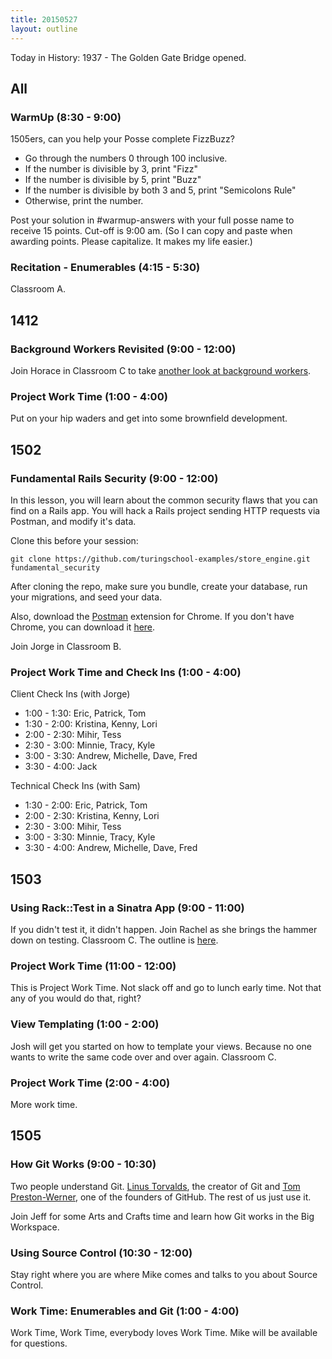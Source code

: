 ```yaml
---
title: 20150527
layout: outline
---
```


Today in History: 1937 - The Golden Gate Bridge opened.

## All

### WarmUp (8:30 - 9:00)

1505ers, can you help your Posse complete FizzBuzz?

* Go through the numbers 0 through 100 inclusive.
* If the number is divisible by 3, print "Fizz"
* If the number is divisible by 5, print "Buzz"
* If the number is divisible by both 3 and 5, print "Semicolons Rule"
* Otherwise, print the number.

Post your solution in #warmup-answers with your full posse name to receive 15 points. Cut-off is 9:00 am.
(So I can copy and paste when awarding points. Please capitalize. It makes my life easier.)

### Recitation - Enumerables (4:15 - 5:30)

Classroom A.

## 1412

### Background Workers Revisited (9:00 - 12:00)

Join Horace in Classroom C to take [another look at background workers](https://github.com/turingschool/lesson_plans/blob/master/ruby_04-apis_and_scalability/background_workers_revisited.markdown).

### Project Work Time (1:00 - 4:00)

Put on your hip waders and get into some brownfield development.

## 1502

### Fundamental Rails Security (9:00 - 12:00)

In this lesson, you will learn about the common security flaws that you can find on a Rails app. You will hack a Rails project sending HTTP requests via Postman, and modify it's data.

Clone this before your session:

```
git clone https://github.com/turingschool-examples/store_engine.git fundamental_security
```

After cloning the repo, make sure you bundle, create your database, run your migrations, and seed your data.

Also, download the [Postman](https://chrome.google.com/webstore/detail/postman-rest-client/fdmmgilgnpjigdojojpjoooidkmcomcm?utm_source=gmail) extension for Chrome. If you don't have Chrome, you can download it [here](https://www.google.com/chrome/browser/desktop/).

Join Jorge in Classroom B.

### Project Work Time and Check Ins (1:00 - 4:00)

Client Check Ins (with Jorge)

* 1:00 - 1:30: Eric, Patrick, Tom
* 1:30 - 2:00: Kristina, Kenny, Lori
* 2:00 - 2:30: Mihir, Tess
* 2:30 - 3:00: Minnie, Tracy, Kyle
* 3:00 - 3:30: Andrew, Michelle, Dave, Fred
* 3:30 - 4:00: Jack

Technical Check Ins (with Sam)

* 1:30 - 2:00: Eric, Patrick, Tom
* 2:00 - 2:30: Kristina, Kenny, Lori
* 2:30 - 3:00: Mihir, Tess
* 3:00 - 3:30: Minnie, Tracy, Kyle
* 3:30 - 4:00: Andrew, Michelle, Dave, Fred

## 1503

### Using Rack::Test in a Sinatra App (9:00 - 11:00)

If you didn't test it, it didn't happen. Join Rachel as she brings the hammer down on testing. Classroom C. The outline is [here](https://github.com/turingschool/lesson_plans/blob/master/ruby_02-web_applications_with_ruby/rack_test_in_sinatra.markdown).

### Project Work Time (11:00 - 12:00)

This is Project Work Time. Not slack off and go to lunch early time. Not that any of you would do that, right?

### View Templating (1:00 - 2:00)

Josh will get you started on how to template your views. Because no one wants to write the same code over and over again. Classroom C.

### Project Work Time (2:00 - 4:00)

More work time.

## 1505

### How Git Works (9:00 - 10:30)

Two people understand Git. [Linus Torvalds](http://en.wikipedia.org/wiki/Linus_Torvalds), the creator of Git and [Tom Preston-Werner](http://en.wikipedia.org/wiki/Tom_Preston-Werner),
one of the founders of GitHub. The rest of us just use it.

Join Jeff for some Arts and Crafts time and learn how Git works in the Big Workspace.

### Using Source Control (10:30 - 12:00)

Stay right where you are where Mike comes and talks to you about Source Control.

### Work Time: Enumerables and Git (1:00 - 4:00)

Work Time, Work Time, everybody loves Work Time. Mike will be available for questions.
